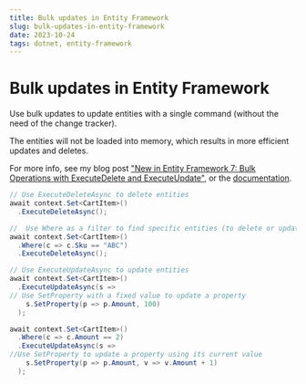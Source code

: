 ```yaml
---
title: Bulk updates in Entity Framework
slug: bulk-updates-in-entity-framework
date: 2023-10-24
tags: dotnet, entity-framework
---
```


# Bulk updates in Entity Framework

Use bulk updates to update entities with a single command (without the need of the change tracker).

The entities will not be loaded into memory, which results in more efficient updates and deletes.

For more info, see my blog post ["New in Entity Framework 7: Bulk Operations with ExecuteDelete and ExecuteUpdate"](../../blog/new-in-entity-framework-7-bulk-operations-with-executedelete-and-executeupdate/index.md), or the [documentation](https://learn.microsoft.com/en-us/ef/core/what-is-new/ef-core-7.0/whatsnew#executeupdate-and-executedelete-bulk-updates).

```csharp
// Use ExecuteDeleteAsync to delete entities
await context.Set<CartItem>()
  .ExecuteDeleteAsync();

//  Use Where as a filter to find specific entities (to delete or update)
await context.Set<CartItem>()
  .Where(c => c.Sku == "ABC")
  .ExecuteDeleteAsync();

// Use ExecuteUpdateAsync to update entities
await context.Set<CartItem>()
  .ExecuteUpdateAsync(s =>
// Use SetProperty with a fixed value to update a property
    s.SetProperty(p => p.Amount, 100)
  );

await context.Set<CartItem>()
  .Where(c => c.Amount == 2)
  .ExecuteUpdateAsync(s =>
//Use SetProperty to update a property using its current value
    s.SetProperty(p => p.Amount, v => v.Amount + 1)
  );
```
